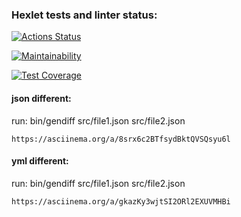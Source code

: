 ### Hexlet tests and linter status:
[![Actions Status](https://github.com/bombom70/php-project-lvl2/workflows/hexlet-check/badge.svg)](https://github.com/bombom70/php-project-lvl2/actions)

[![Maintainability](https://api.codeclimate.com/v1/badges/aea6b14c2cca20eca20c/maintainability)](https://codeclimate.com/github/bombom70/php-project-lvl2/maintainability)

[![Test Coverage](https://api.codeclimate.com/v1/badges/aea6b14c2cca20eca20c/test_coverage)](https://codeclimate.com/github/bombom70/php-project-lvl2/test_coverage)


#### json different:
run:
    bin/gendiff src/file1.json src/file2.json
    
    https://asciinema.org/a/8srx6c2BTfsydBktQVSQsyu6l

#### yml different:
run:
    bin/gendiff src/file1.json src/file2.json
    
    https://asciinema.org/a/gkazKy3wjtSI2ORl2EXUVMHBi